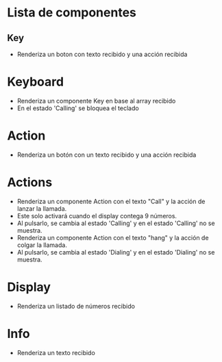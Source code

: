 # Lista de componentes

## Key

- Renderiza un boton con texto recibido y una acción recibida

# Keyboard

- Renderiza un componente Key en base al array recibido
- En el estado 'Calling' se bloquea el teclado

# Action

- Renderiza un botón con un texto recibido y una acción recibida

# Actions

- Renderiza un componente Action con el texto "Call" y la acción de lanzar la llamada.
- Este solo activará cuando el display contega 9 números.
- Al pulsarlo, se cambia al estado 'Calling' y en el estado 'Calling' no se muestra.
- Renderiza un componente Action con el texto "hang" y la acción de colgar la llamada.
- Al pulsarlo, se cambia al estado 'Dialing' y en el estado 'Dialing' no se muestra.

# Display

- Renderiza un listado de números recibido

# Info

- Renderiza un texto recibido
